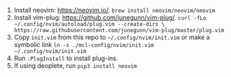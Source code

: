 1. Install neovim: https://neovim.io/. `brew install neovim/neovim/neovim`
2. Install vim-plug: https://github.com/junegunn/vim-plug/. `curl -fLo ~/.config/nvim/autoload/plug.vim --create-dirs \
    https://raw.githubusercontent.com/junegunn/vim-plug/master/plug.vim`
3. Copy `init.vim` from this repo to `~/.config/nvim/init.vim` or make a symbolic link `ln -s ./mcl-config/nvim/init.vim ~/.config/nvim/init.vim`
4. Run `:PlugInstall` to install plug-ins.
5. If using deoplete, run `pip3 install neovim`
